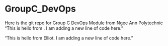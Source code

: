 # GroupC_DevOps
Here is the git repo for Group C DevOps Module from Ngee Ann Polytechnic
“This is hello from <insert your name here>. I am adding a new line of
code here.”


“This is hello from Elliot. I am adding a new line of
code here.”